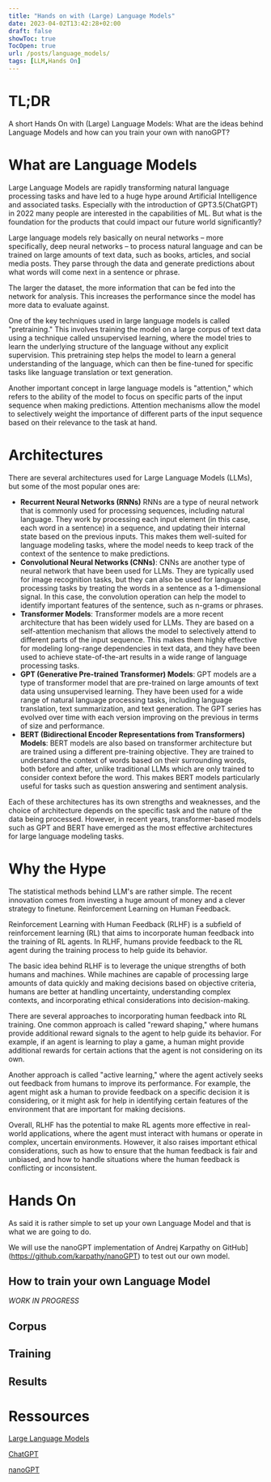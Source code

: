 ```yaml
---
title: "Hands on with (Large) Language Models"
date: 2023-04-02T13:42:28+02:00
draft: false
showToc: true
TocOpen: true
url: /posts/language_models/
tags: [LLM,Hands On]
---
```



# TL;DR
A short Hands On with (Large) Language Models: What are the ideas behind Language Models and how can you train your own with nanoGPT?

# What are Language Models

Large Language Models are rapidly transforming natural language processing tasks and have led to a huge hype around Artificial Intelligence and associated tasks. Especially with the introduction of GPT3.5(ChatGPT) in 2022 many people are interested in the capabilities of ML.
But what is the foundation for the products that could impact our future world significantly?

Large language models rely basically on neural networks – more specifically, deep neural networks – to process natural language and can be trained on large amounts of text data, such as books, articles, and social media posts. They parse through the data and generate predictions about what words will come next in a sentence or phrase. 

The larger the dataset, the more information that can be fed into the network for analysis. This increases the performance since the model has more data to evaluate against.

One of the key techniques used in large language models is called "pretraining." This involves training the model on a large corpus of text data using a technique called unsupervised learning, where the model tries to learn the underlying structure of the language without any explicit supervision. This pretraining step helps the model to learn a general understanding of the language, which can then be fine-tuned for specific tasks like language translation or text generation.

Another important concept in large language models is "attention," which refers to the ability of the model to focus on specific parts of the input sequence when making predictions. Attention mechanisms allow the model to selectively weight the importance of different parts of the input sequence based on their relevance to the task at hand.

# Architectures

There are several architectures used for Large Language Models (LLMs), but some of the most popular ones are:

- **Recurrent Neural Networks (RNNs)** RNNs are a type of neural network that is commonly used for processing sequences, including natural language. They work by processing each input element (in this case, each word in a sentence) in a sequence, and updating their internal state based on the previous inputs. This makes them well-suited for language modeling tasks, where the model needs to keep track of the context of the sentence to make predictions.
- **Convolutional Neural Networks (CNNs)**: CNNs are another type of neural network that have been used for LLMs. They are typically used for image recognition tasks, but they can also be used for language processing tasks by treating the words in a sentence as a 1-dimensional signal. In this case, the convolution operation can help the model to identify important features of the sentence, such as n-grams or phrases.
- **Transformer Models**: Transformer models are a more recent architecture that has been widely used for LLMs. They are based on a self-attention mechanism that allows the model to selectively attend to different parts of the input sequence. This makes them highly effective for modeling long-range dependencies in text data, and they have been used to achieve state-of-the-art results in a wide range of language processing tasks.
- **GPT (Generative Pre-trained Transformer) Models**: GPT models are a type of transformer model that are pre-trained on large amounts of text data using unsupervised learning. They have been used for a wide range of natural language processing tasks, including language translation, text summarization, and text generation. The GPT series has evolved over time with each version improving on the previous in terms of size and performance.
- **BERT (Bidirectional Encoder Representations from Transformers) Models**: BERT models are also based on transformer architecture but are trained using a different pre-training objective. They are trained to understand the context of words based on their surrounding words, both before and after, unlike traditional LLMs which are only trained to consider context before the word. This makes BERT models particularly useful for tasks such as question answering and sentiment analysis.


Each of these architectures has its own strengths and weaknesses, and the choice of architecture depends on the specific task and the nature of the data being processed. However, in recent years, transformer-based models such as GPT and BERT have emerged as the most effective architectures for large language modeling tasks.

# Why the Hype

The statistical methods behind LLM's are rather simple. The recent innovation comes from investing a huge amount of money and a clever strategy to finetune. Reinforcement Learning on Human Feedback.

Reinforcement Learning with Human Feedback (RLHF) is a subfield of reinforcement learning (RL) that aims to incorporate human feedback into the training of RL agents. In RLHF, humans provide feedback to the RL agent during the training process to help guide its behavior.

The basic idea behind RLHF is to leverage the unique strengths of both humans and machines. While machines are capable of processing large amounts of data quickly and making decisions based on objective criteria, humans are better at handling uncertainty, understanding complex contexts, and incorporating ethical considerations into decision-making.

There are several approaches to incorporating human feedback into RL training. One common approach is called "reward shaping," where humans provide additional reward signals to the agent to help guide its behavior. For example, if an agent is learning to play a game, a human might provide additional rewards for certain actions that the agent is not considering on its own.

Another approach is called "active learning," where the agent actively seeks out feedback from humans to improve its performance. For example, the agent might ask a human to provide feedback on a specific decision it is considering, or it might ask for help in identifying certain features of the environment that are important for making decisions.

Overall, RLHF has the potential to make RL agents more effective in real-world applications, where the agent must interact with humans or operate in complex, uncertain environments. However, it also raises important ethical considerations, such as how to ensure that the human feedback is fair and unbiased, and how to handle situations where the human feedback is conflicting or inconsistent.

# Hands On

As said it is rather simple to set up your own Language Model and that is what we are going to do.

We will use the nanoGPT implementation of Andrej Karpathy on GitHub](https://github.com/karpathy/nanoGPT) to test out our own model.

## How to train your own Language Model
*WORK IN PROGRESS*

## Corpus

## Training

## Results

# Ressources

[Large Language Models](https://huggingface.co/blog/large-language-models)

[ChatGPT](https://chat.openai.com/chat)

[nanoGPT](https://github.com/karpathy/nanoGPT)

